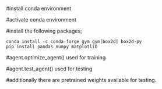#install conda environment

#activate conda environment

#install the following packages;

    conda install -c conda-forge gym gym[box2d] box2d-py
    pip install pandas numpy matplotlib


#agent.optimize_agent() used for training

#agent.test_agent() used for testing

#additionally there are pretrained weights available for testing.

